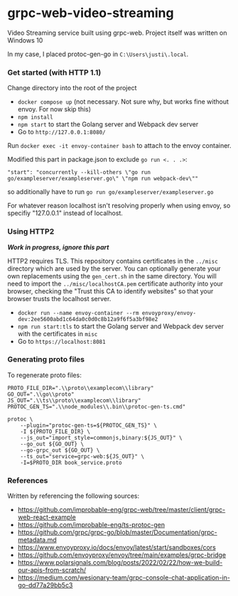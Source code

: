 # grpc-web-video-streaming

Video Streaming service built using grpc-web. Project itself was written on Windows 10

In my case, I placed protoc-gen-go in `C:\Users\justi\.local`.

### Get started (with HTTP 1.1)

Change directory into the root of the project
* `docker compose up` (not necessary. Not sure why, but works fine without envoy. For now skip this)
* `npm install`
* `npm start` to start the Golang server and Webpack dev server
* Go to `http://127.0.0.1:8080/`

Run `docker exec -it envoy-container bash` to attach to the envoy container.

Modified this part in package.json to exclude `go run <. . .>`:
```
"start": "concurrently --kill-others \"go run go/exampleserver/exampleserver.go\" \"npm run webpack-dev\""
```
so additionally have to run `go run go/exampleserver/exampleserver.go`

For whatever reason localhost isn't resolving properly when using envoy, so specifiy "127.0.0.1" instead of localhost.

### Using HTTP2

***Work in progress, ignore this part***

HTTP2 requires TLS. This repository contains certificates in the `../misc` directory which are used by the server. You can optionally generate your own replacements using the `gen_cert.sh` in the same directory.
You will need to import the `../misc/localhostCA.pem` certificate authority into your browser, checking the "Trust this CA to identify websites" so that your browser trusts the localhost server.

* `docker run --name envoy-container --rm envoyproxy/envoy-dev:2ee5600abd1c64da0c0d0c8b12a9f6f5a3bf98e2`
* `npm run start:tls` to start the Golang server and Webpack dev server with the certificates in `misc`
* Go to `https://localhost:8081`

### Generating proto files

To regenerate proto files:
```
PROTO_FILE_DIR=".\\proto\\examplecom\\library"
GO_OUT=".\\go\\proto"
JS_OUT=".\\ts\\proto\\examplecom\\library"
PROTOC_GEN_TS=".\\node_modules\\.bin\\protoc-gen-ts.cmd"

protoc \
    --plugin="protoc-gen-ts=${PROTOC_GEN_TS}" \
    -I ${PROTO_FILE_DIR} \
    --js_out="import_style=commonjs,binary:${JS_OUT}" \
    --go_out ${GO_OUT} \
    --go-grpc_out ${GO_OUT} \
    --ts_out="service=grpc-web:${JS_OUT}" \
    -I=$PROTO_DIR book_service.proto
```

### References

Written by referencing the following sources:
* https://github.com/improbable-eng/grpc-web/tree/master/client/grpc-web-react-example
* https://github.com/improbable-eng/ts-protoc-gen
* https://github.com/grpc/grpc-go/blob/master/Documentation/grpc-metadata.md
* https://www.envoyproxy.io/docs/envoy/latest/start/sandboxes/cors
* https://github.com/envoyproxy/envoy/tree/main/examples/grpc-bridge
* https://www.polarsignals.com/blog/posts/2022/02/22/how-we-build-our-apis-from-scratch/
* https://medium.com/wesionary-team/grpc-console-chat-application-in-go-dd77a29bb5c3